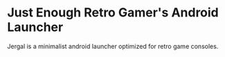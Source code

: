 # Just Enough Retro Gamer's Android Launcher

Jergal is a minimalist android launcher optimized for retro game consoles.